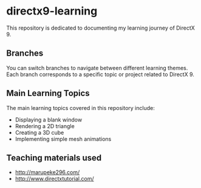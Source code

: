 # directx9-learning

This repository is dedicated to documenting my learning journey of DirectX 9.

## Branches

You can switch branches to navigate between different learning themes. Each branch corresponds to a specific topic or project related to DirectX 9.

## Main Learning Topics

The main learning topics covered in this repository include:

- Displaying a blank window
- Rendering a 2D triangle
- Creating a 3D cube
- Implementing simple mesh animations

## Teaching materials used

- http://marupeke296.com/
- http://www.directxtutorial.com/
